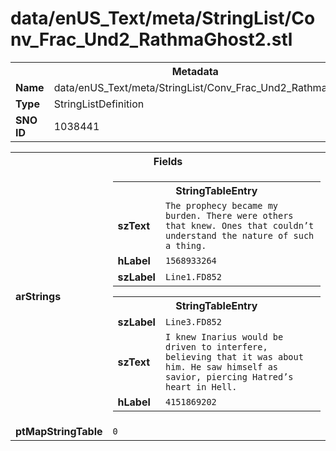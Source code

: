 <h1>data/enUS_Text/meta/StringList/Conv_Frac_Und2_RathmaGhost2.stl</h1><table><tr><th colspan="100%">Metadata</th></tr><tr><td><b>Name</b></td><td>data/enUS_Text/meta/StringList/Conv_Frac_Und2_RathmaGhost2.stl</td></tr><tr><td><b>Type</b></td><td>StringListDefinition</td></tr><tr><td><b>SNO ID</b></td><td>1038441</td></tr></table>

<table><tr><th colspan="100%">Fields</th></tr><tr><td><b>arStrings</b></td><td><table><tr><th colspan="100%">StringTableEntry</th></tr><tr><td><b>szText</b></td><td><code>The prophecy became my burden. There were others that knew. Ones that couldn’t understand the nature of such a thing.</code></td></tr><tr><td><b>hLabel</b></td><td><code>1568933264</code></td></tr><tr><td><b>szLabel</b></td><td><code>Line1.FD852</code></td></tr></table>


<table><tr><th colspan="100%">StringTableEntry</th></tr><tr><td><b>szLabel</b></td><td><code>Line3.FD852</code></td></tr><tr><td><b>szText</b></td><td><code>I knew Inarius would be driven to interfere, believing that it was about him. He saw himself as savior, piercing Hatred’s heart in Hell.</code></td></tr><tr><td><b>hLabel</b></td><td><code>4151869202</code></td></tr></table>


</td></tr><tr><td><b>ptMapStringTable</b></td><td><code>0</code></td></tr></table>

